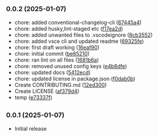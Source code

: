 ## <small>0.0.2 (2025-01-07)</small>

- chore: added conventional-changelog-cli ([67445a4](https://github.com/technikhil314/debarrel/commit/67445a4))
- chore: added husky,lint-staged etc ([f17ea2d](https://github.com/technikhil314/debarrel/commit/f17ea2d))
- chore: added unwanted files to .vscodeignore ([8cb3552](https://github.com/technikhil314/debarrel/commit/8cb3552))
- chore: added vsce cli and updated readme ([69325fe](https://github.com/technikhil314/debarrel/commit/69325fe))
- chore: first draft working ([16eaf90](https://github.com/technikhil314/debarrel/commit/16eaf90))
- chore: initial commit ([be65210](https://github.com/technikhil314/debarrel/commit/be65210))
- chore: ran lint on all files ([1681b6a](https://github.com/technikhil314/debarrel/commit/1681b6a))
- chore: removed unused config keys ([e4b8dfe](https://github.com/technikhil314/debarrel/commit/e4b8dfe))
- chore: updated docs ([5412ecd](https://github.com/technikhil314/debarrel/commit/5412ecd))
- chore: updated license in package.json ([f0dab0b](https://github.com/technikhil314/debarrel/commit/f0dab0b))
- Create CONTRIBUTING.md ([12ed300](https://github.com/technikhil314/debarrel/commit/12ed300))
- Create LICENSE ([af379d4](https://github.com/technikhil314/debarrel/commit/af379d4))
- temp ([e73337f](https://github.com/technikhil314/debarrel/commit/e73337f))

## <small>0.0.1 (2025-01-07)</small>

- Initial release
